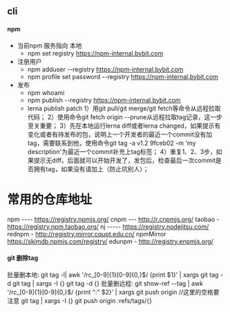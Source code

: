 ## cli

#### npm
- 当前npm 服务指向 本地 
  - npm set registry https://npm-internal.bybit.com
- 注册用户 
  - npm adduser --registry https://npm-internal.bybit.com
  - npm profile set password --registry https://npm-internal.bybit.com
- 发布
  - npm whoami
  - npm publish --registry https://npm-internal.bybit.com
  - lerna publish patch
    1）用git pull/git merge/git fetch等命令从远程拉取代码；
    2）使用命令git fetch origin --prune从远程拉取tag记录，这一步至关重要；
    3）先在本地运行lerna diff或者lerna changed，如果提示有变化或者有待发布的包，说明上一个开发者的最近一个commit没有加tag，需要联系到他，使用命令git tag -a v1.2 9fceb02 -m 'my description'为最近一个commit补充上tag标签；
    4）重复1、2、3步，如果提示无diff，后面就可以开始开发了，发包后，检查最后一次commit是否拥有tag，如果没有请加上（防止坑别人）；

# 常用的仓库地址
  npm ---- https://registry.npmjs.org/
  cnpm --- http://r.cnpmjs.org/
  taobao - https://registry.npm.taobao.org/
  nj ----- https://registry.nodejitsu.com/
  rednpm - http://registry.mirror.cqupt.edu.cn/
  npmMirror  https://skimdb.npmjs.com/registry/
  edunpm - http://registry.enpmjs.org/
#### git 删除tag  
批量删本地:  git tag -l| awk '/rc_[0-9]{1}[0-9]{0,}$/ {print  $1}' | xargs git tag -d
git tag | xargs -I {} git tag -d {}
批量删远程: git show-ref --tag | awk '/rc_[0-9]{1}[0-9]{0,}$/ {print ":" $2}' | xargs git push origin //这里的空格要注意 
git tag | xargs -I {} git push origin :refs/tags/{}